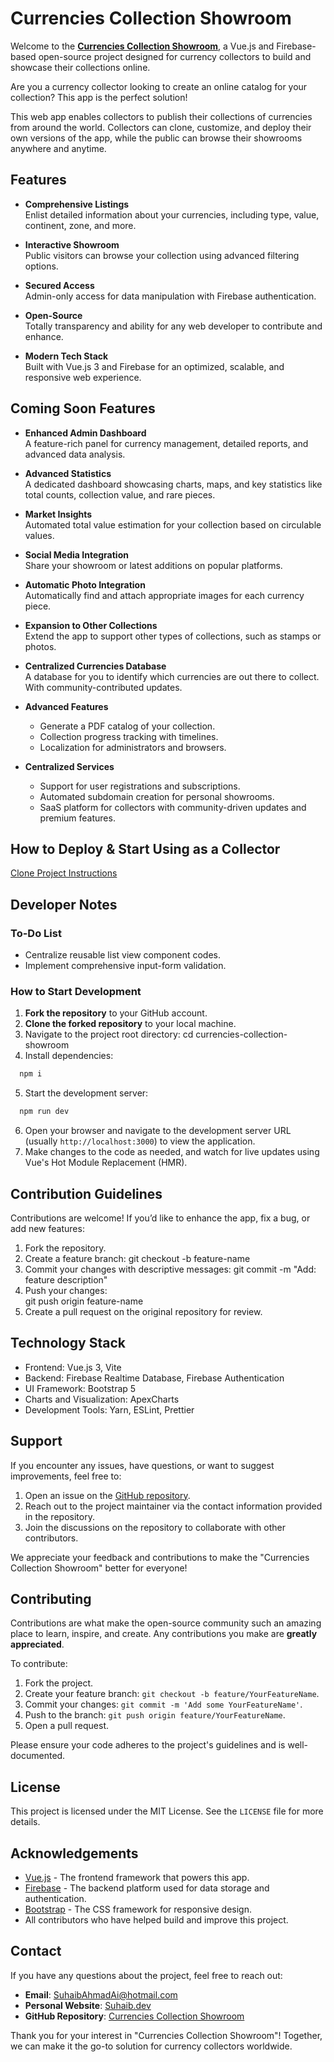 # Currencies Collection Showroom

Welcome to the [**Currencies Collection Showroom**](https://currencies-showroom.vercel.app/), a Vue.js and Firebase-based open-source project designed for currency collectors to build and showcase their collections online.

Are you a currency collector looking to create an online catalog for your collection? This app is the perfect solution!

This web app enables collectors to publish their collections of currencies from around the world. Collectors can clone, customize, and deploy their own versions of the app, while the public can browse their showrooms anywhere and anytime.

## Features

- **Comprehensive Listings**  
  Enlist detailed information about your currencies, including type, value, continent, zone, and more.
  
- **Interactive Showroom**  
  Public visitors can browse your collection using advanced filtering options.

- **Secured Access**  
  Admin-only access for data manipulation with Firebase authentication.

- **Open-Source**  
  Totally transparency and ability for any web developer to contribute and enhance.

- **Modern Tech Stack**  
  Built with Vue.js 3 and Firebase for an optimized, scalable, and responsive web experience.

## Coming Soon Features

- **Enhanced Admin Dashboard**  
  A feature-rich panel for currency management, detailed reports, and advanced data analysis.

- **Advanced Statistics**  
  A dedicated dashboard showcasing charts, maps, and key statistics like total counts, collection value, and rare pieces.
  
- **Market Insights**  
  Automated total value estimation for your collection based on circulable values.
  
- **Social Media Integration**  
  Share your showroom or latest additions on popular platforms.
  
- **Automatic Photo Integration**  
  Automatically find and attach appropriate images for each currency piece.

- **Expansion to Other Collections**  
  Extend the app to support other types of collections, such as stamps or photos.

- **Centralized Currencies Database**  
  A database for you to identify which currencies are out there to collect. With community-contributed updates.

- **Advanced Features**  
  - Generate a PDF catalog of your collection.
  - Collection progress tracking with timelines.
  - Localization for administrators and browsers.

- **Centralized Services**  
  - Support for user registrations and subscriptions.
  - Automated subdomain creation for personal showrooms.
  - SaaS platform for collectors with community-driven updates and premium features.

## How to Deploy & Start Using as a Collector

[Clone Project Instructions](./CloneProject.md)

## Developer Notes

### To-Do List

- Centralize reusable list view component codes.
- Implement comprehensive input-form validation.

### How to Start Development

1. **Fork the repository** to your GitHub account.
2. **Clone the forked repository** to your local machine.
3. Navigate to the project root directory:
  cd currencies-collection-showroom
4. Install dependencies:

  ```bash
    npm i
  ```

5. Start the development server:  

  ```bash
    npm run dev
  ```

6. Open your browser and navigate to the development server URL (usually `http://localhost:3000`) to view the application.
7. Make changes to the code as needed, and watch for live updates using Vue's Hot Module Replacement (HMR).

## Contribution Guidelines

Contributions are welcome! If you’d like to enhance the app, fix a bug, or add new features:

1. Fork the repository.
2. Create a feature branch:
  git checkout -b feature-name
3. Commit your changes with descriptive messages:
  git commit -m "Add: feature description"
4. Push your changes:  
  git push origin feature-name
5. Create a pull request on the original repository for review.

## Technology Stack

- Frontend: Vue.js 3, Vite
- Backend: Firebase Realtime Database, Firebase Authentication
- UI Framework: Bootstrap 5
- Charts and Visualization: ApexCharts
- Development Tools: Yarn, ESLint, Prettier

## Support

If you encounter any issues, have questions, or want to suggest improvements, feel free to:

1. Open an issue on the [GitHub repository](https://github.com/makkahwi/currencies-collection-showroom/issues).
2. Reach out to the project maintainer via the contact information provided in the repository.
3. Join the discussions on the repository to collaborate with other contributors.

We appreciate your feedback and contributions to make the "Currencies Collection Showroom" better for everyone!

## Contributing

Contributions are what make the open-source community such an amazing place to learn, inspire, and create. Any contributions you make are **greatly appreciated**.

To contribute:

1. Fork the project.
2. Create your feature branch: `git checkout -b feature/YourFeatureName`.
3. Commit your changes: `git commit -m 'Add some YourFeatureName'`.
4. Push to the branch: `git push origin feature/YourFeatureName`.
5. Open a pull request.

Please ensure your code adheres to the project's guidelines and is well-documented.

## License

This project is licensed under the MIT License. See the `LICENSE` file for more details.

## Acknowledgements

- [Vue.js](https://vuejs.org/) - The frontend framework that powers this app.
- [Firebase](https://firebase.google.com/) - The backend platform used for data storage and authentication.
- [Bootstrap](https://getbootstrap.com/) - The CSS framework for responsive design.
- All contributors who have helped build and improve this project.

## Contact

If you have any questions about the project, feel free to reach out:

- **Email**: [SuhaibAhmadAi@hotmail.com](mailto:SuhaibAhmadAi@hotmail.com)
- **Personal Website**: [Suhaib.dev](https://www.Suhaib.dev/)
- **GitHub Repository**: [Currencies Collection Showroom](https://github.com/makkahwi/currencies-collection-showroom/)

Thank you for your interest in "Currencies Collection Showroom"! Together, we can make it the go-to solution for currency collectors worldwide.
